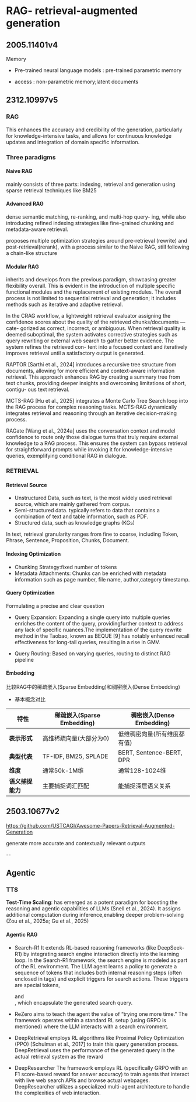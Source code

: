 # RAG- retrieval-augmented generation

## 2005.11401v4

Memory

* Pre-trained neural language models : pre-trained parametric memory

* access : non-parametric memory;latent documents

## 2312.10997v5

### RAG

This enhances the accuracy and credibility of the
generation, particularly for knowledge-intensive tasks, and allows
for continuous knowledge updates and integration of domain specific information.

### Three paradigms

#### Naive RAG

mainly consists of three parts: indexing, retrieval and generation
using sparse retrieval techniques like BM25

#### Advanced RAG

dense semantic matching, re-ranking, and multi-hop query-
ing, while also introducing refined indexing strategies like
fine-grained chunking and metadata-aware retrieval.

proposes multiple optimization strategies around pre-retrieval (rewrite) and post-retrieval(rerank), with a process similar to the Naive RAG, still following a chain-like structure

#### Modular RAG

inherits and develops from the previous paradigm, showcasing greater flexibility overall. This is evident in the
introduction of multiple specific functional modules and the replacement of existing modules. The overall process is not limited to sequential retrieval and
generation; it includes methods such as iterative and adaptive retrieval.

In the CRAG workflow, a
lightweight retrieval evaluator assigning the confidence scores
about the quality of the retrieved chunks/documents — cate-
gorized as correct, incorrect, or ambiguous. When retrieval
quality is deemed suboptimal, the system activates corrective
strategies such as query rewriting or external web search to
gather better evidence. The system refines the retrieved con-
tent into a focused context and iteratively improves retrieval
until a satisfactory output is generated.

RAPTOR [Sarthi et al., 2024] introduces a recursive
tree structure from documents, allowing for more efficient and
context-aware information retrieval. This approach enhances
RAG by creating a summary tree from text chunks, providing
deeper insights and overcoming limitations of short, contigu-
ous text retrieval.

MCTS-RAG [Hu et al., 2025] integrates
a Monte Carlo Tree Search loop into the RAG process for
complex reasoning tasks. MCTS-RAG dynamically integrates
retrieval and reasoning through an iterative decision-making
process.

RAGate
[Wang et al., 2024a] uses the conversation context and model
confidence to route only those dialogue turns that truly require external knowledge to a RAG process. This ensures the system can bypass retrieval for straightforward prompts while invoking it for knowledge-intensive queries, exemplifying conditional RAG in dialogue.

### RETRIEVAL

#### Retrieval Source

* Unstructured Data, such as text, is the most widely used
retrieval source, which are mainly gathered from corpus.
* Semi-structured data. typically refers to data that contains a
combination of text and table information, such as PDF.
* Structured data, such as knowledge graphs (KGs)

In text, retrieval granularity ranges from fine to coarse,
including Token, Phrase, Sentence, Proposition, Chunks, Document.

#### Indexing Optimization

* Chunking Strategy:fixed number of tokens
* Metadata Attachments: Chunks can be enriched with metadata information such as page number, file name, author,category timestamp.

#### Query Optimization

Formulating a precise and clear question

* Query Expansion: Expanding a single query into multiple queries enriches the content of the query, providingfurther context to address any lack of specific nuances.The implementation of the query rewrite method in the Taobao, known as BEQUE [9] has notably enhanced recall effectiveness for
long-tail queries, resulting in a rise in GMV.

* Query Routing: Based on varying queries, routing to distinct RAG pipeline

#### Embedding

比较RAG中的稀疏嵌入(Sparse Embedding)和稠密嵌入(Dense Embedding)

* 基本概念对比

| 特性                | 稀疏嵌入(Sparse Embedding)       | 稠密嵌入(Dense Embedding)        |
|---------------------|----------------------------------|----------------------------------|
| **表示形式**        | 高维稀疏向量(大部分为0)          | 低维稠密向量(所有维度都有值)      |
| **典型代表**        | TF-IDF, BM25, SPLADE             | BERT, Sentence-BERT, DPR         |
| **维度**           | 通常50k-1M维                     | 通常128-1024维                   |
| **语义捕捉能力**    | 主要捕捉词汇匹配                 | 能捕捉深层语义关系               |

## 2503.10677v2

https://github.com/USTCAGI/Awesome-Papers-Retrieval-Augmented-Generation

generate more accurate and contextually relevant outputs

--

## Agentic

### TTS

**Test-Time Scaling**:  has emerged as a potent paradigm for boosting the reasoning and
agentic capabilities of LLMs (Snell et al., 2024). It assigns additional computation during inference,enabling deeper problem-solving (Zou et al., 2025a; Gu et al., 2025)

#### Agentic RAG

* Search-R1
It extends RL-based reasoning frameworks (like DeepSeek-R1) by integrating search engine interaction directly into the learning loop. In the Search-R1 framework, the search engine is modeled as part of the RL environment. The LLM agent learns a policy to generate a sequence of tokens that includes both internal reasoning steps (often enclosed in <think> tags) and explicit triggers for search actions. These triggers are special tokens, <search> and </search>, which encapsulate the generated search query.

* ReZero
aims to teach the agent the value of “trying one more time.” The framework operates within a standard RL setup (using GRPO is mentioned) where the LLM interacts with a search environment.

* DeepRetrieval
employs RL algorithms like Proximal Policy Optimization (PPO) [Schulman et al., 2017] to train this query generation process.
DeepRetrieval uses the performance of the generated query in the actual retrieval system as the
reward

* DeepResearcher
 The framework employs RL (specifically GRPO with an F1 score-based reward for answer accuracy) to train agents that interact with live web search APIs and browse actual webpages. DeepResearcher utilizes a specialized multi-agent architecture to handle the complexities of web interaction.
